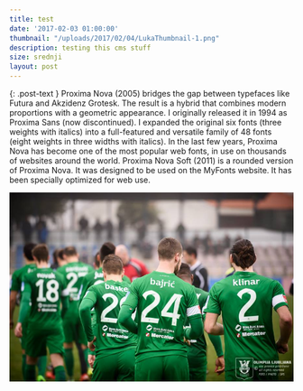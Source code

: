 ```yaml
---
title: test
date: '2017-02-03 01:00:00'
thumbnail: "/uploads/2017/02/04/LukaThumbnail-1.png"
description: testing this cms stuff
size: srednji
layout: post
---
```

{: .post-text }
Proxima Nova (2005) bridges the gap between typefaces like Futura and Akzidenz Grotesk. The result is a hybrid that combines modern proportions with a geometric appearance. I originally released it in 1994 as Proxima Sans (now discontinued). I expanded the original six fonts (three weights with italics) into a full-featured and versatile family of 48 fonts (eight weights in three widths with italics). In the last few years, Proxima Nova has become one of the most popular web fonts, in use on thousands of websites around the world. Proxima Nova Soft (2011) is a rounded version of Proxima Nova. It was designed to be used on the MyFonts website. It has been specially optimized for web use.

![Opis slike](/img/cuspis/12592413_1088414591208914_88154272609699012_n.jpg)